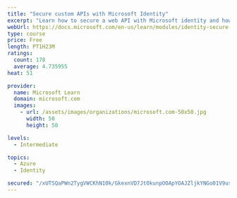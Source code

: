 ```yaml
---
title: "Secure custom APIs with Microsoft Identity"
excerpt: "Learn how to secure a web API with Microsoft identity and how to call it from another application."
webUrl: https://docs.microsoft.com/en-us/learn/modules/identity-secure-custom-api/
type: course
price: Free
length: PT1H23M
ratings:
  count: 178
  average: 4.735955
heat: 51

provider:
  name: Microsoft Learn
  domain: microsoft.com
  images:
    - url: /assets/images/organizations/microsoft.com-50x50.jpg
      width: 50
      height: 50

levels:
  - Intermediate

topics:
  - Azure
  - Identity

secured: "/xUTSQaPWn2TygVWCKhN10k/GkexnVD7JtOkunpOOApYOAJZljkYNGo01V9usa6zT04rT/fVY6O55vfAR0QrqPsmZiK1xe3AYV5lEb2BvsZ5tdq8qltFU7wWhNNzxsi761cIci/g8EY4h+b3GVKnTPbGvapLpxjqj1CWm8wumL+633qX14FZFNXGI4yXbURfSzXIBrITlzj3/tulGjd7EMqC1DqijnxuAaY7xS5JkGjQCWr9jL9JZA1hBu3CIArkLCbEvZIk7D3bOl81Vc01qDAyIAqZZDMQqzMgHOHnDim/Uu9tbVYPaxx6/RehQ+dJCvpACd0wzscnwYfyk1lar6hh0ySGC3E7BSOg8aIaqwJKtEdSLkOHVeRRtG4nl7D26lqem43GC33MMSeQnHFofvAaIGUbb/m6z9E2a7Zjxdw=;kOeu3p6q4RQ/VXKA0QR42A=="
---
```


